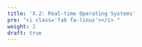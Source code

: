 ```yaml
---
title: 'X.2: Real-time Operating Systems'
pre: "<i class='fab fa-linux'></i> "
weight: 2
draft: true
---
```

